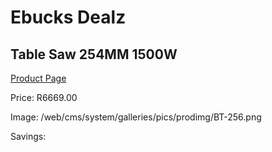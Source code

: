 
# Ebucks Dealz
## Table Saw 254MM 1500W
[Product Page](https://www.ebucks.com/web/shop/productSelected.do?prodId=1199904550&catId=717342768)

Price: R6669.00

Image: /web/cms/system/galleries/pics/prodimg/BT-256.png

Savings: 


	